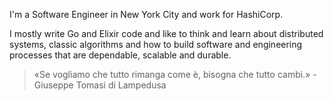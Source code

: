 I'm a Software Engineer in New York City and work for HashiCorp.

I mostly write Go and Elixir code and like to think and learn about distributed systems, classic algorithms and how to build software and engineering processes that are dependable, scalable and durable.

> «Se vogliamo che tutto rimanga come è, bisogna che tutto cambi.» - Giuseppe Tomasi di Lampedusa

